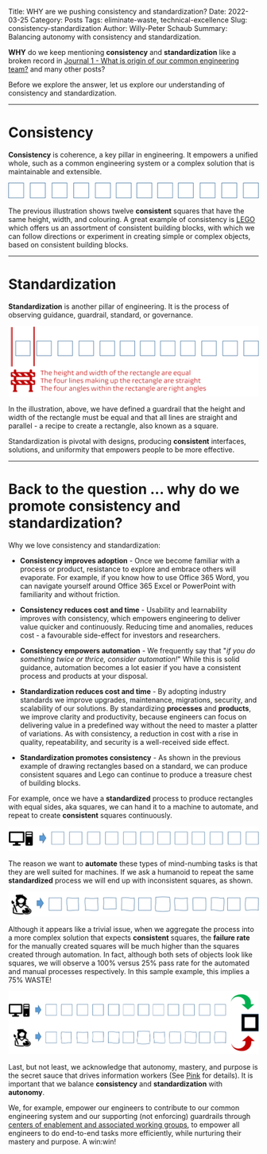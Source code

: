 Title: WHY are we pushing consistency and standardization?
Date: 2022-03-25
Category: Posts
Tags: eliminate-waste, technical-excellence
Slug: consistency-standardization
Author: Willy-Peter Schaub
Summary: Balancing autonomy with consistency and standardization.

**WHY** do we keep mentioning **consistency** and **standardization** like a broken record in [Journal 1 - What is origin of our common engineering team?](/common-engineering-journal-1.html) and many other posts? 

Before we explore the answer, let us explore our understanding of consistency and standardization.

---

# Consistency

**Consistency** is coherence, a key pillar in engineering. It empowers a unified whole, such as a common engineering system or a complex solution that is maintainable and extensible.

![Consistency](../images/consistency-standardization-1.png) 

The previous illustration shows twelve **consistent** squares that have the same height, width, and colouring. A great example of consistency is [LEGO](https://www.lego.com/) which offers us an assortment of consistent building blocks, with which we can follow directions or experiment in creating simple or complex objects, based on consistent building blocks.

--- 

# Standardization

**Standardization** is another pillar of engineering. It is the process of observing guidance, guardrail, standard, or governance.

![Standardization](../images/consistency-standardization-2.png) 

In the illustration, above, we have defined a guardrail that the height and width of the rectangle must be equal and that all lines are straight and parallel - a recipe to create a rectangle, also known as a square.

Standardization is pivotal with designs, producing **consistent** interfaces, solutions, and uniformity that empowers people to be more effective.

---

# Back to the question ... why do we promote consistency and standardization?

Why we love consistency and standardization:

- **Consistency improves adoption** - Once we become familiar with a process or product, resistance to explore and embrace others will evaporate. For example, if you know how to use Office 365 Word, you can navigate yourself around Office 365 Excel or PowerPoint with familiarity and without friction.

- **Consistency reduces cost and time** - Usability and learnability improves with consistency, which empowers engineering to deliver value quicker and continuously. Reducing time and anomalies, reduces cost - a favourable side-effect for investors and researchers.

- **Consistency empowers automation** - We frequently say that "_if you do something twice or thrice, consider automation!_" While this is solid guidance, automation becomes a lot easier if you have a consistent process and products at your disposal.

- **Standardization reduces cost and time** - By adopting industry standards we improve upgrades, maintenance, migrations, security, and scalability of our solutions. By standardizing **processes** and **products**, we improve clarity and productivity, because engineers can focus on delivering value in a predefined way without the need to master a platter of variations.  As with consistency, a reduction in cost with a rise in quality, repeatability, and security is a well-received side effect.

- **Standardization promotes consistency** - As shown in the previous example of drawing rectangles based on a standard, we can produce consistent squares and Lego can continue to produce a treasure chest of building blocks.

For example, once we have a **standardized** process to produce rectangles with equal sides, aka squares, we can hand it to a machine to automate, and repeat to create **consistent** squares continuously.

![Consistency](../images/consistency-standardization-3.png) 

The reason we want to **automate** these types of mind-numbing tasks is that they are well suited for machines. If we ask a humanoid to repeat the same **standardized** process we will end up with inconsistent squares, as shown.

![Consistency](../images/consistency-standardization-4.png) 

Although it appears like a trivial issue, when we aggregate the process into a more complex solution that expects **consistent** squares, the **failure rate** for the manually created squares will be much higher than the squares created through automation. In fact, although both sets of objects look like squares, we will observe a 100% versus 25% pass rate for the automated and manual processes respectively. In this sample example, this implies a 75% WASTE!

![Consistency](../images/consistency-standardization-5.png) 

Last, but not least, we acknowledge that autonomy, mastery, and purpose is the secret sauce that drives information workers (See [Pink](https://youtu.be/u6XAPnuFjJc) for details). It is important that we balance **consistency** and **standardization** with **autonomy**.

We, for example, empower our engineers to contribute to our common engineering system and our supporting (not enforcing) guardrails through [centers of enablement and associated working groups](/ceremony-overview.html), to empower all engineers to do end-to-end tasks more efficiently, while nurturing their mastery and purpose. A win:win!

